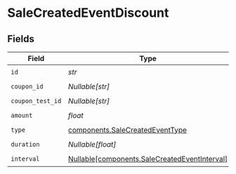 # SaleCreatedEventDiscount


## Fields

| Field                                                                                                | Type                                                                                                 | Required                                                                                             | Description                                                                                          |
| ---------------------------------------------------------------------------------------------------- | ---------------------------------------------------------------------------------------------------- | ---------------------------------------------------------------------------------------------------- | ---------------------------------------------------------------------------------------------------- |
| `id`                                                                                                 | *str*                                                                                                | :heavy_check_mark:                                                                                   | N/A                                                                                                  |
| `coupon_id`                                                                                          | *Nullable[str]*                                                                                      | :heavy_check_mark:                                                                                   | N/A                                                                                                  |
| `coupon_test_id`                                                                                     | *Nullable[str]*                                                                                      | :heavy_check_mark:                                                                                   | N/A                                                                                                  |
| `amount`                                                                                             | *float*                                                                                              | :heavy_check_mark:                                                                                   | N/A                                                                                                  |
| `type`                                                                                               | [components.SaleCreatedEventType](../../models/components/salecreatedeventtype.md)                   | :heavy_check_mark:                                                                                   | N/A                                                                                                  |
| `duration`                                                                                           | *Nullable[float]*                                                                                    | :heavy_check_mark:                                                                                   | N/A                                                                                                  |
| `interval`                                                                                           | [Nullable[components.SaleCreatedEventInterval]](../../models/components/salecreatedeventinterval.md) | :heavy_check_mark:                                                                                   | N/A                                                                                                  |